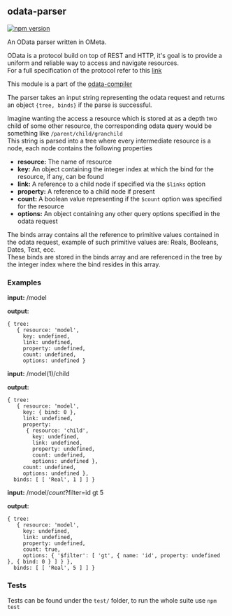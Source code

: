 ## odata-parser

[![npm version](https://badge.fury.io/js/odata-parser.svg)](https://badge.fury.io/js/odata-parser)

An OData parser written in OMeta.

OData is a protocol build on top of REST and HTTP, it's goal is to provide a uniform and reliable way to access and navigate resources.  
For a full specification of the protocol refer to this [link](http://docs.oasis-open.org/odata/odata/v4.0/errata02/os/complete/part1-protocol/odata-v4.0-errata02-os-part1-protocol-complete.html)


This module is a part of the [odata-compiler](https://github.com/resin-io-modules/odata-compiler)

The parser takes an input string representing the odata request and returns an object `{tree, binds}` if the parse is successful.

Imagine wanting the access a resource which is stored at as a depth two child of some other resource, the corresponding odata query would be something like `/parent/child/granchild`  
This string is parsed into a tree where every intermediate resource is a node, each node contains the following properties

+ **resource:** The name of resource  
+ **key:** An object containing the integer index at which the bind for the resource, if any, can be found  
+ **link:** A reference to a child node if specified via the `$links` option  
+ **property:** A reference to a child node if present  
+ **count:** A boolean value representing if the `$count` option was specified for the resource  
+ **options:** An object containing any other query options specified in the odata request

The binds array contains all the reference to primitive values contained in the odata request, example of such primitive values are: Reals, Booleans, Dates, Text, ecc.  
These binds are stored in the binds array and are referenced in the tree by the integer index where the bind resides in this array.

### Examples
**input:** /model

**output:**

```
{ tree:
   { resource: 'model',
     key: undefined,
     link: undefined,
     property: undefined,
     count: undefined,
     options: undefined }
```
**input:** /model(1)/child

**output:**
```
{ tree:
   { resource: 'model',
     key: { bind: 0 },
     link: undefined,
     property:
      { resource: 'child',
        key: undefined,
        link: undefined,
        property: undefined,
        count: undefined,
        options: undefined },
     count: undefined,
     options: undefined },
  binds: [ [ 'Real', 1 ] ] }
```

**input:** /model/$count?$filter=id gt 5

**output:**
```
{ tree:
   { resource: 'model',
     key: undefined,
     link: undefined,
     property: undefined,
     count: true,
     options: { '$filter': [ 'gt', { name: 'id', property: undefined }, { bind: 0 } ] } },
  binds: [ [ 'Real', 5 ] ] }
```

### Tests

Tests can be found under the `test/` folder, to run the whole suite use 
`npm test`
